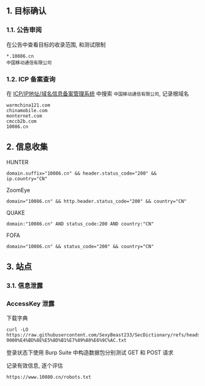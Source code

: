 ## 1. 目标确认

### 1.1. 公告审阅

在公告中查看目标的收录范围, 和测试限制

```
*.10086.cn
中国移动通信有限公司
```

### 1.2. ICP 备案查询

在 [ICP/IP地址/域名信息备案管理系统](https://beian.miit.gov.cn/) 中搜索 `中国移动通信有限公司`, 记录根域名

```
warmchina121.com
chinamobile.com
monternet.com
cmccb2b.com
10086.cn
```

## 2. 信息收集

HUNTER

```
domain.suffix="10086.cn" && header.status_code="200" && ip.country="CN"
```

ZoomEye

```
domain="10086.cn" && http.header.status_code="200" && country="CN"
```

QUAKE

```
domain:"10086.cn" AND status_code:200 AND country:"CN"
```

FOFA

```
domain="10086.cn" && status_code="200" && country="CN"
```

## 3. 站点

### 3.1. 信息泄露

### AccessKey 泄露

下载字典

```
curl -LO https://raw.githubusercontent.com/SexyBeast233/SecDictionary/refs/heads/master/filelak/H2-9000%E4%BD%8E%E5%8D%B1%E7%89%88%E6%9C%AC.txt
```

登录状态下使用 Burp Suite 中构造数据包分别测试 GET 和 POST 请求

记录有效信息, 逐个评估

```
https://www.10080.cn/robots.txt
```
